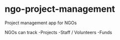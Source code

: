 # ngo-project-management
Project management app for NGOs

NGOs can track 
  -Projects
  -Staff / Volunteers
  -Funds

